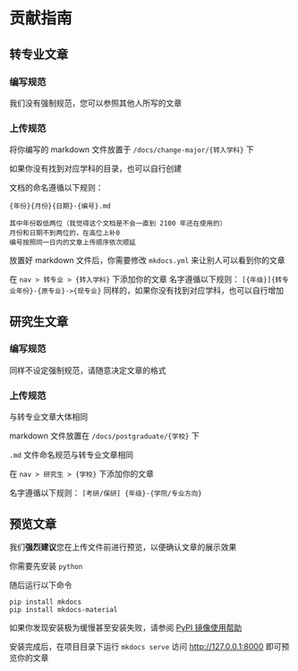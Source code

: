 # 贡献指南

## 转专业文章
### 编写规范
我们没有强制规范，您可以参照其他人所写的文章

### 上传规范

将你编写的 markdown 文件放置于 `/docs/change-major/{转入学科}` 下

如果你没有找到对应学科的目录，也可以自行创建

文档的命名遵循以下规则：

    {年份}{月份}{日期}-{编号}.md

    其中年份取低两位（我觉得这个文档是不会一直到 2100 年还在使用的）
    月份和日期不到两位的，在高位上补0
    编号按照同一日内的文章上传顺序依次顺延

放置好 markdown 文件后，你需要修改 `mkdocs.yml` 来让别人可以看到你的文章

在 `nav > 转专业 > {转入学科}` 下添加你的文章
名字遵循以下规则：
`[{年级}]{转专业年份}-{原专业}->{现专业}`
同样的，如果你没有找到对应学科，也可以自行增加

## 研究生文章
### 编写规范
同样不设定强制规范，请随意决定文章的格式

### 上传规范
与转专业文章大体相同

markdown 文件放置在 `/docs/postgraduate/{学校}` 下

`.md` 文件命名规范与转专业文章相同

在 `nav > 研究生 > {学校}` 下添加你的文章

名字遵循以下规则：
`[考研/保研] {年级}-{学院/专业方向}`

## 预览文章
我们**强烈建议**您在上传文件前进行预览，以便确认文章的展示效果

你需要先安装 `python`

随后运行以下命令
```
pip install mkdocs
pip install mkdocs-material
```
如果你发现安装极为缓慢甚至安装失败，请参阅 [PyPI 镜像使用帮助](https://mirrors.tuna.tsinghua.edu.cn/help/pypi/)

安装完成后，在项目目录下运行 `mkdocs serve`
访问 http://127.0.0.1:8000 即可预览你的文章
